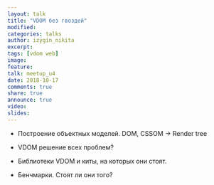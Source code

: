 ```yaml
---
layout: talk
title: "VDOM без гвоздей"
modified:
categories: talks
author: izygin_nikita
excerpt:
tags: [vdom web]
image:
feature:
talk: meetup_u4
date: 2018-10-17
comments: true
share: true
announce: true
video: 
slides: 
---
```


* Построение объектных моделей. DOM, CSSOM -> Render tree

* VDOM решение всех проблем?

* Библиотеки VDOM и киты, на которых они стоят.

* Бенчмарки. Стоят ли они того?

